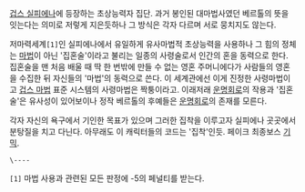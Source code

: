 [겁스 실피에나](%EA%B2%81%EC%8A%A4%20%EC%8B%A4%ED%94%BC%EC%97%90%EB%82%98.md)에
등장하는 초상능력자 집단. 과거 봉인된 대마법사였던 베르톨의 뜻을 잇는다는 의미로 저렇게 지은듯하나 그 방식은 각자 다르며 서로 뭉치지도
않는다.

저마력세계`[1]`인 실피에나에서 유일하게 유사마법적 초상능력을 사용하나 그 힘의 정체는
[마법](%EB%A7%88%EB%B2%95.md)이 아닌 '집혼술'이라고 불리는 일종의 사령술로서 인간의 혼을 동력으로 한다. 집혼술을
맨 처음 배울 때 딱 한 번밖에 만들 수 없는 영혼 주머니에다가 사람들의 영혼을 수집한 뒤 자신들의 '마법'의 동력으로 쓴다. 이 세계관에선
이게 진정한 사령마법이고 [겁스 마법](%EA%B2%81%EC%8A%A4%20%EB%A7%88%EB%B2%95.md) 표준 시스템의
사령마법은 짝퉁이라고. 이래저래 [운명회로](%EC%9A%B4%EB%AA%85%ED%9A%8C%EB%A1%9C.md)의 작용과
'집혼술'은 유사성이 있어보이나 정작 베르톨의 후예들은
[운명회로](%EC%9A%B4%EB%AA%85%ED%9A%8C%EB%A1%9C.md)의 존재를 모른다.

각자 자신의 욕구에서 기인한 목표가 있으며 그러한 집착을 이루고자 실피에나 곳곳에서 분탕질을 치고 다닌다. 아무래도 이 캐릭터들의 코드는
'집착'인듯. 페이크 최종보스 [기믹](%EA%B8%B0%EB%AF%B9.md).

`\----`

`[1]` 마법 사용과 관련된 모든 판정에 -5의 페널티를 받는다.

